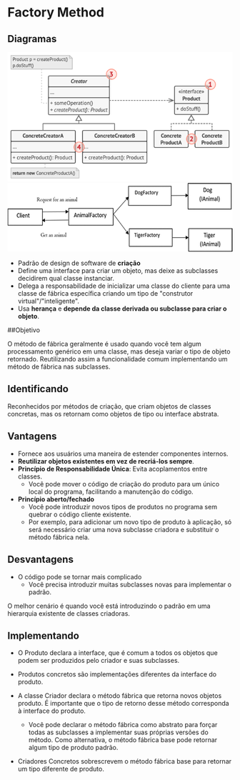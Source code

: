 # Factory Method

## Diagramas
![Diagrama Factory Method](../../../../resources/images/factory/diagrama.png)
![Diagrama Factory Method 2](../../../../resources/images/factory/diagrama2.png)

- Padrão de design de software de **criação**
- Define uma interface para criar um objeto, mas deixe as subclasses decidirem qual classe instanciar.
- Delega a responsabilidade de inicializar uma classe do cliente para uma classe de fábrica específica criando um tipo de "construtor virtual"/"inteligente".
- Usa **herança** e **depende da classe derivada ou subclasse para criar o objeto**.


##Objetivo

O método de fábrica geralmente é usado quando você tem algum processamento genérico em uma classe, mas deseja variar o tipo de objeto retornado.
Reutilizando assim a funcionalidade comum implementando um método de fábrica nas subclasses.

## Identificando

Reconhecidos por métodos de criação, que criam objetos de classes concretas, mas os retornam como objetos de tipo ou interface abstrata.

## Vantagens

- Fornece aos usuários uma maneira de estender componentes internos.
- **Reutilizar objetos existentes em vez de recriá-los sempre**.
- **Princípio de Responsabilidade Única**: Evita acoplamentos entre classes.
  - Você pode mover o código de criação do produto para um único local do programa, facilitando a manutenção do código.
- **Princípio aberto/fechado**
  - Você pode introduzir novos tipos de produtos no programa sem quebrar o código cliente existente.
  - Por exemplo, para adicionar um novo tipo de produto à aplicação, só será necessário criar uma nova subclasse criadora e substituir o método fábrica nela.

## Desvantagens

- O código pode se tornar mais complicado
  - Você precisa introduzir muitas subclasses novas para implementar o padrão. 
    
O melhor cenário é quando você está introduzindo o padrão em uma hierarquia existente de classes criadoras.

## Implementando

- O Produto declara a interface, que é comum a todos os objetos que podem ser produzidos pelo criador e suas subclasses.

- Produtos concretos são implementações diferentes da interface do produto.

- A classe Criador declara o método fábrica que retorna novos objetos produto. É importante que o tipo de retorno desse método corresponda à interface do produto.

  - Você pode declarar o método fábrica como abstrato para forçar todas as subclasses a implementar suas próprias versões do método. Como alternativa, o método fábrica base pode retornar algum tipo de produto padrão.

- Criadores Concretos sobrescrevem o método fábrica base para retornar um tipo diferente de produto.



